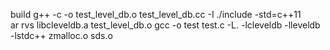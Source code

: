 build
    g++ -c -o test_level_db.o test_level_db.cc -I ./include -std=c++11  
    ar rvs libcleveldb.a test_level_db.o
    gcc -o test test.c -L. -lcleveldb -lleveldb -lstdc++ zmalloc.o sds.o

